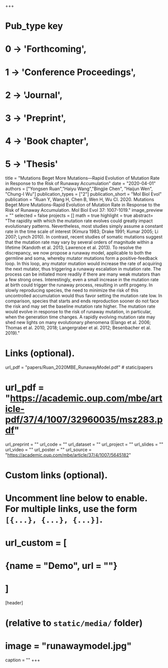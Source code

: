 +++
# Pub_type key
# 0 -> 'Forthcoming',
# 1 -> 'Conference Proceedings',
# 2 -> 'Journal',
# 3 -> 'Preprint',
# 4 -> 'Book chapter',
# 5 -> 'Thesis'


title = "Mutations Beget More Mutations—Rapid Evolution of Mutation Rate in Response to the Risk of Runaway Accumulation"
date = "2020-04-01"
authors = ["Yongsen Ruan","Haiyu Wang","Bingjie Chen", "Haijun Wen", "Chung-I Wu"]
publication_types = ["2"]
publication_short = "Mol Biol Evol"
publication = "Ruan Y, Wang H, Chen B, Wen H, Wu CI. 2020. Mutations Beget More Mutations-Rapid Evolution of Mutation Rate in Response to the Risk of Runaway Accumulation. Mol Biol Evol 37: 1007-1019."
image_preview = ""
selected = false
projects = []
math = true
highlight = true
abstract= "The rapidity with which the mutation rate evolves could greatly impact evolutionary patterns. Nevertheless, most studies simply assume a constant rate in the time scale of interest (Kimura 1983; Drake 1991; Kumar 2005; Li 2007; Lynch 2010). In contrast, recent studies of somatic mutations suggest that the mutation rate may vary by several orders of magnitude within a lifetime (Kandoth et al. 2013; Lawrence et al. 2013). To resolve the discrepancy, we now propose a runaway model, applicable to both the germline and soma, whereby mutator mutations form a positive-feedback loop. In this loop, any mutator mutation would increase the rate of acquiring the next mutator, thus triggering a runaway escalation in mutation rate. The process can be initiated more readily if there are many weak mutators than a few strong ones. Interestingly, even a small increase in the mutation rate at birth could trigger the runaway process, resulting in unfit progeny. In slowly reproducing species, the need to minimize the risk of this uncontrolled accumulation would thus favor setting the mutation rate low. In comparison, species that starts and ends reproduction sooner do not face the risk and may set the baseline mutation rate higher. The mutation rate would evolve in response to the risk of runaway mutation, in particular, when the generation time changes. A rapidly evolving mutation rate may shed new lights on many evolutionary phenomena (Elango et al. 2006; Thomas et al. 2010, 2018; Langergraber et al. 2012; Besenbacher et al. 2019)."

# Links (optional).
url_pdf = "papers/Ruan_2020MBE_RunawayModel.pdf" # static/papers
# url_pdf = "https://academic.oup.com/mbe/article-pdf/37/4/1007/32960035/msz283.pdf"
url_preprint = ""
url_code = ""
url_dataset = ""
url_project = ""
url_slides = ""
url_video = ""
url_poster = ""
url_source = "https://academic.oup.com/mbe/article/37/4/1007/5645182"

# Custom links (optional).
#   Uncomment line below to enable. For multiple links, use the form `[{...}, {...}, {...}]`.
# url_custom = [
# {name = "Demo", url = ""}
# ]

[header]
# (relative to `static/media/` folder)
# image = "runawaymodel.jpg"
caption = ""
+++

